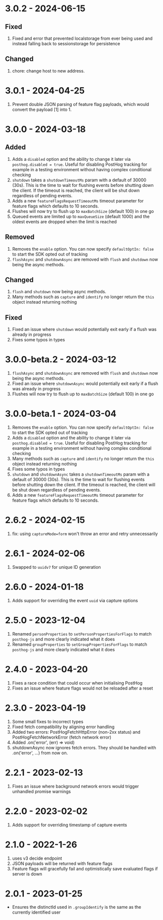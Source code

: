 # 3.0.2 - 2024-06-15

## Fixed

1. Fixed and error that prevented localstorage from ever being used and instead falling back to sessionstorage for persistence

## Changed

1. chore: change host to new address.

# 3.0.1 - 2024-04-25

1. Prevent double JSON parsing of feature flag payloads, which would convert the payload [1] into 1.

# 3.0.0 - 2024-03-18

## Added

1. Adds a `disabled` option and the ability to change it later via `posthog.disabled = true`. Useful for disabling PostHog tracking for example in a testing environment without having complex conditional checking
2. `shutdown` takes a `shutdownTimeoutMs` param with a default of 30000 (30s). This is the time to wait for flushing events before shutting down the client. If the timeout is reached, the client will be shut down regardless of pending events.
3. Adds a new `featureFlagsRequestTimeoutMs` timeout parameter for feature flags which defaults to 10 seconds.
4. Flushes will now try to flush up to `maxBatchSize` (default 100) in one go
5. Queued events are limited up to `maxQueueSize` (default 1000) and the oldest events are dropped when the limit is reached

## Removed

1. Removes the `enable` option. You can now specify `defaultOptIn: false` to start the SDK opted out of tracking
2. `flushAsync` and `shutdownAsync` are removed with `flush` and `shutdown` now being the async methods.

## Changed

1. `flush` and `shutdown` now being async methods.
2. Many methods such as `capture` and `identify` no longer return the `this` object instead returning nothing

## Fixed

1. Fixed an issue where `shutdown` would potentially exit early if a flush was already in progress
2. Fixes some typos in types

# 3.0.0-beta.2 - 2024-03-12

1. `flushAsync` and `shutdownAsync` are removed with `flush` and `shutdown` now being the async methods.
2. Fixed an issue where `shutdownAsync` would potentially exit early if a flush was already in progress
3. Flushes will now try to flush up to `maxBatchSize` (default 100) in one go

# 3.0.0-beta.1 - 2024-03-04

1. Removes the `enable` option. You can now specify `defaultOptIn: false` to start the SDK opted out of tracking
2. Adds a `disabled` option and the ability to change it later via `posthog.disabled = true`. Useful for disabling PostHog tracking for example in a testing environment without having complex conditional checking
3. Many methods such as `capture` and `identify` no longer return the `this` object instead returning nothing
4. Fixes some typos in types
5. `shutdown` and `shutdownAsync` takes a `shutdownTimeoutMs` param with a default of 30000 (30s). This is the time to wait for flushing events before shutting down the client. If the timeout is reached, the client will be shut down regardless of pending events.
6. Adds a new `featureFlagsRequestTimeoutMs` timeout parameter for feature flags which defaults to 10 seconds.

# 2.6.2 - 2024-02-15

1. fix: using `captureMode=form` won't throw an error and retry unnecessarily

# 2.6.1 - 2024-02-06

1. Swapped to `uuidv7` for unique ID generation

# 2.6.0 - 2024-01-18

1. Adds support for overriding the event `uuid` via capture options

# 2.5.0 - 2023-12-04

1.  Renamed `personProperties` to `setPersonPropertiesForFlags` to match `posthog-js` and more clearly indicated what it does
2.  Renamed `groupProperties` to `setGroupPropertiesForFlags` to match `posthog-js` and more clearly indicated what it does

# 2.4.0 - 2023-04-20

1. Fixes a race condition that could occur when initialising PostHog
2. Fixes an issue where feature flags would not be reloaded after a reset

# 2.3.0 - 2023-04-19

1. Some small fixes to incorrect types
2. Fixed fetch compatibility by aligning error handling
3. Added two errors: PostHogFetchHttpError (non-2xx status) and PostHogFetchNetworkError (fetch network error)
4. Added .on('error', (err) => void)
5. shutdownAsync now ignores fetch errors. They should be handled with .on('error', ...) from now on.

# 2.2.1 - 2023-02-13

1. Fixes an issue where background network errors would trigger unhandled promise warnings

# 2.2.0 - 2023-02-02

1. Adds support for overriding timestamp of capture events

# 2.1.0 - 2022-1-26

1. uses v3 decide endpoint
2. JSON payloads will be returned with feature flags
3. Feature flags will gracefully fail and optimistically save evaluated flags if server is down

# 2.0.1 - 2023-01-25

- Ensures the distinctId used in `.groupIdentify` is the same as the currently identified user
